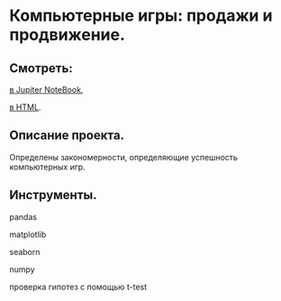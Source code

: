 # Компьютерные игры: продажи и продвижение.


## Смотреть:
[в Jupiter NoteBook](https://github.com/niksan-da/Portfolio/blob/main/Games_sales/5--Games_sales.ipynb),

[в HTML](https://github.com/niksan-da/Portfolio/blob/main/Games_sales/5--Games_sales.html).

## Описание проекта.
Определены закономерности, определяющие успешность компьютерных игр.

## Инструменты.
pandas

matplotlib

seaborn

numpy

проверка гипотез с помощью t-test
